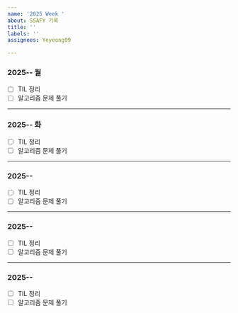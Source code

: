 ```yaml
---
name: '2025 Week '
about: SSAFY 기록
title: ''
labels: ''
assignees: Yeyeong99

---
```


### 2025-- 월
- [ ] TIL 정리
- [ ] 알고리즘 문제 풀기
---
### 2025-- 화
- [ ] TIL 정리
- [ ] 알고리즘 문제 풀기
---
### 2025--
- [ ] TIL 정리
- [ ] 알고리즘 문제 풀기
---
### 2025--
- [ ] TIL 정리
- [ ] 알고리즘 문제 풀기
---
### 2025--
- [ ] TIL 정리
- [ ] 알고리즘 문제 풀기
